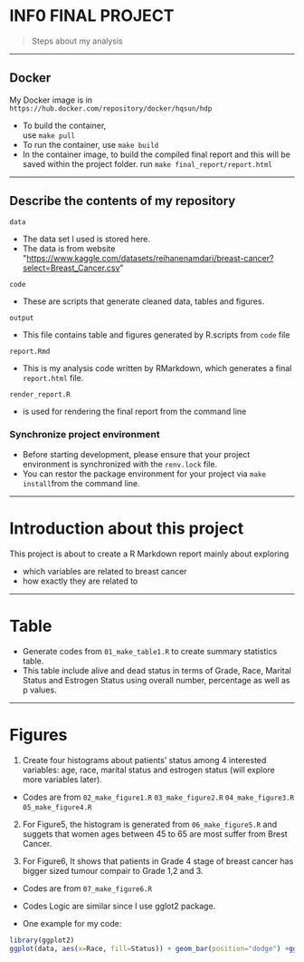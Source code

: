 # INF0 FINAL PROJECT

>Steps about my analysis

------------------------------------------------------------------------
## Docker 

My Docker image is in `https://hub.docker.com/repository/docker/hqsun/hdp` 
- To build the container,  
use `make pull` 
- To run the container, 
use `make build` 
- In the container image, to build the compiled final report and this will be saved within the project folder.
run `make final_report/report.html` 
------------------------------------------------------------------------
## Describe the contents of my repository

`data`
- The data set I used is stored here.
- The data is from website "https://www.kaggle.com/datasets/reihanenamdari/breast-cancer?select=Breast_Cancer.csv"

`code`
- These are scripts that generate cleaned data, tables and figures.

`output`
- This file contains table and figures generated by R.scripts from `code` file

`report.Rmd`
- This is my analysis code written by RMarkdown, which generates a final `report.html` file.   

`render_report.R` 
- is used for rendering the final report from the command line

### Synchronize project environment

- Before starting development, please ensure that your project environment is synchronized with the `renv.lock` file.
- You can restor the package environment for your project via `make install`from the command line.
------------------------------------------------------------------------
# Introduction about this project

This project is about to create a R Markdown report mainly about exploring 
* which variables are related to breast cancer
* how exactly they are related to 

------------------------------------------------------------------------
# Table

- Generate codes from `01_make_table1.R` to create summary statistics table.
- This table include alive and dead status in terms of Grade, Race, Marital Status and Estrogen Status using overall number, percentage as well as p values.
------------------------------------------------------------------------

# Figures

1. Create four histograms about patients’ status among 4 interested variables: age, race, marital status and estrogen status (will explore more variables later). 
- Codes are from `02_make_figure1.R` `03_make_figure2.R` `04_make_figure3.R` `05_make_figure4.R`

2. For Figure5, the histogram is generated from `06_make_figure5.R` and suggets that women ages between 45 to 65 are most suffer from Brest Cancer.

3. For Figure6, It shows that patients in Grade 4 stage of breast cancer has bigger sized tumour compair to Grade 1,2 and 3.
- Codes are from `07_make_figure6.R`

- Codes Logic are similar since I use gglot2 package.
- One example for my code:

```r
library(ggplot2)
ggplot(data, aes(x=Race, fill=Status)) + geom_bar(position="dodge") +ggtitle("Figure1.Histogram about Patient Status Among Race")+theme(plot.title = element_text(hjust = 0.5))
```
